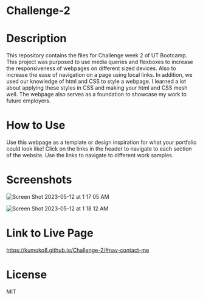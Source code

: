 # Challenge-2

# Description
This repository contains the files for Challenge week 2 of UT Bootcamp. This project was purposed to use media queries and flexboxes to increase the responsiveness of webpages on different sized devices. Also to increase the ease of navigation on a page using local links. In addition, we used our knowledge of html and CSS to style a webpage. I learned a lot about applying these styles in CSS and making your html and CSS mesh well. The webpage also serves as a foundation to showcase my work to future employers.

# How to Use
Use this webpage as a template or design inspiration for what your portfolio could look like! Click on the links in the header to navigate to each section of the website. Use the links to navigate to different work samples.

# Screenshots

![Screen Shot 2023-05-12 at 1 17 05 AM](https://github.com/Kumoko8/Challenge-2/assets/131223690/78bb987d-90e5-4d4c-a47e-e2f94b19eed4)

![Screen Shot 2023-05-12 at 1 18 12 AM](https://github.com/Kumoko8/Challenge-2/assets/131223690/144c54e5-b1e1-4516-a71f-2faeae5ea093)


# Link to Live Page

https://kumoko8.github.io/Challenge-2/#nav-contact-me

# License
MIT


